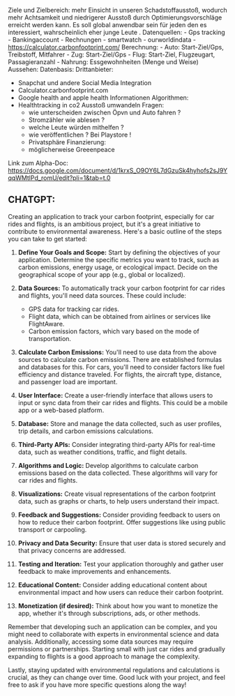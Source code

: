
Ziele und Zielbereich:
	mehr Einsicht in unseren Schadstoffausstoß, wodurch mehr Achtsamkeit und niedrigerer Ausstoß durch Optimierungsvorschläge erreicht werden kann. Es soll global anwendbar sein für jeden den es interessiert, wahrscheinlich eher junge Leute .
Datenquellen:
	- Gps tracking
	- Bankingaccount
	- Rechnungen
	- smartwatch
	- ourworldindata
	- https://calculator.carbonfootprint.com/
Berechnung:
	- Auto: Start-Ziel/Gps, Treibstoff, Mitfahrer
	- Zug: Start-Ziel/Gps
	- Flug: Start-Ziel, Flugzeugart, Passagieranzahl
	- Nahrung: Essgewohnheiten (Menge und Weise)
Aussehen:
Datenbasis:
Drittanbieter:
-  Snapchat und andere Social Media Integration
- Calculator.carbonfootprint.com
- Google health and apple health Informationen
Algorithmen:
- Healthtracking in co2 Ausstoß umwandeln
Fragen:
	- wie unterscheiden zwischen Öpvn und Auto fahren ?
	- Stromzähler wie ablesen ?
	- welche Leute würden mithelfen ?
	- wie veröffentlichen ? Bei Playstore !
	- Privatsphäre
Finanzierung:
	- möglicherweise Greeenpeace

 Link zum Alpha-Doc:
 https://docs.google.com/document/d/1krxS_O9OY6L7dGzuSk4hyhofs2sJ9YqqWMtlPd_romU/edit?pli=1&tab=t.0



CHATGPT:
---
Creating an application to track your carbon footprint, especially for car rides and flights, is an ambitious project, but it's a great initiative to contribute to environmental awareness. Here's a basic outline of the steps you can take to get started:

1. **Define Your Goals and Scope:**
   Start by defining the objectives of your application. Determine the specific metrics you want to track, such as carbon emissions, energy usage, or ecological impact. Decide on the geographical scope of your app (e.g., global or localized).

2. **Data Sources:**
   To automatically track your carbon footprint for car rides and flights, you'll need data sources. These could include:
   - GPS data for tracking car rides.
   - Flight data, which can be obtained from airlines or services like FlightAware.
   - Carbon emission factors, which vary based on the mode of transportation.

3. **Calculate Carbon Emissions:**
   You'll need to use data from the above sources to calculate carbon emissions. There are established formulas and databases for this. For cars, you'll need to consider factors like fuel efficiency and distance traveled. For flights, the aircraft type, distance, and passenger load are important.

4. **User Interface:**
   Create a user-friendly interface that allows users to input or sync data from their car rides and flights. This could be a mobile app or a web-based platform.

5. **Database:**
   Store and manage the data collected, such as user profiles, trip details, and carbon emissions calculations.

6. **Third-Party APIs:**
   Consider integrating third-party APIs for real-time data, such as weather conditions, traffic, and flight details.

7. **Algorithms and Logic:**
   Develop algorithms to calculate carbon emissions based on the data collected. These algorithms will vary for car rides and flights.

8. **Visualizations:**
   Create visual representations of the carbon footprint data, such as graphs or charts, to help users understand their impact.

9. **Feedback and Suggestions:**
   Consider providing feedback to users on how to reduce their carbon footprint. Offer suggestions like using public transport or carpooling.

10. **Privacy and Data Security:**
    Ensure that user data is stored securely and that privacy concerns are addressed.

11. **Testing and Iteration:**
    Test your application thoroughly and gather user feedback to make improvements and enhancements.

12. **Educational Content:**
    Consider adding educational content about environmental impact and how users can reduce their carbon footprint.

13. **Monetization (if desired):**
    Think about how you want to monetize the app, whether it's through subscriptions, ads, or other methods.

Remember that developing such an application can be complex, and you might need to collaborate with experts in environmental science and data analysis. Additionally, accessing some data sources may require permissions or partnerships. Starting small with just car rides and gradually expanding to flights is a good approach to manage the complexity.

Lastly, staying updated with environmental regulations and calculations is crucial, as they can change over time. Good luck with your project, and feel free to ask if you have more specific questions along the way!
